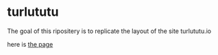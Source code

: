# turlututu #

The goal of this ripositery is to replicate the layout of the site turlututu.io

here is [the page](https://levizar.github.io/turlututu/)
